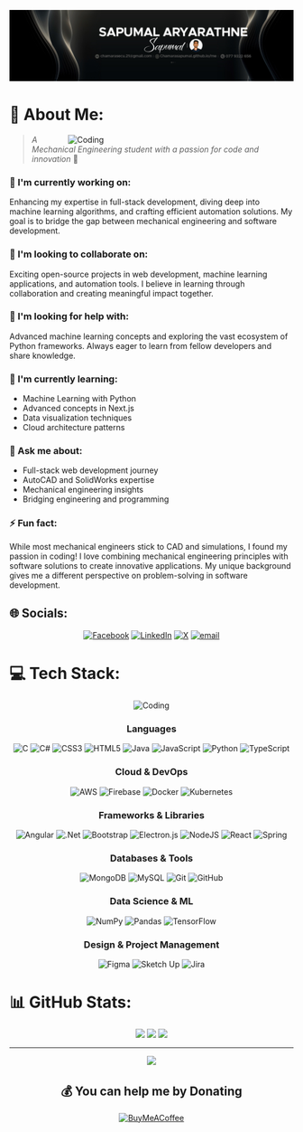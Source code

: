 <div align="center">
  
  ![Header](./banner.jpg)

</div>

# 💫 About Me:
<div align="left">

<img align="right" alt="Coding" width="400" src="https://user-images.githubusercontent.com/74038190/216644497-1951db19-8f3d-4e44-ac08-8e9d7e0d94a7.gif">

  > *A Mechanical Engineering student with a passion for code and innovation* 🚀

  ### 🔭 I'm currently working on:
  Enhancing my expertise in full-stack development, diving deep into machine learning algorithms, and crafting efficient automation solutions. My goal is to bridge the gap between mechanical engineering and software development.

  ### 👯 I'm looking to collaborate on:
  Exciting open-source projects in web development, machine learning applications, and automation tools. I believe in learning through collaboration and creating meaningful impact together.

  ### 🤝 I'm looking for help with:
  Advanced machine learning concepts and exploring the vast ecosystem of Python frameworks. Always eager to learn from fellow developers and share knowledge.

  ### 🌱 I'm currently learning:
  - Machine Learning with Python
  - Advanced concepts in Next.js
  - Data visualization techniques
  - Cloud architecture patterns

  ### 💬 Ask me about:
  - Full-stack web development journey
  - AutoCAD and SolidWorks expertise
  - Mechanical engineering insights
  - Bridging engineering and programming

  ### ⚡ Fun fact:
  While most mechanical engineers stick to CAD and simulations, I found my passion in coding! I love combining mechanical engineering principles with software solutions to create innovative applications. My unique background gives me a different perspective on problem-solving in software development.
</div>

## 🌐 Socials:
<div align="center">
  
[![Facebook](https://img.shields.io/badge/Facebook-%231877F2.svg?logo=Facebook&logoColor=white)](https://facebook.com/Sapumal%20Aryarathne) 
[![LinkedIn](https://img.shields.io/badge/LinkedIn-%230077B5.svg?logo=linkedin&logoColor=white)](https://linkedin.com/in/Sapumal%20Aryarathne) 
[![X](https://img.shields.io/badge/X-black.svg?logo=X&logoColor=white)](https://x.com/SapumalCham) 
[![email](https://img.shields.io/badge/Email-D14836?logo=gmail&logoColor=white)](mailto:chamarasecu.21@gmail.com)

</div>

# 💻 Tech Stack:
<div align="center">

<img align="center" alt="Coding" width="400" src="https://user-images.githubusercontent.com/74038190/218265814-3084a4ba-809c-4135-afc0-8685d0f634b3.gif">


### Languages
![C](https://img.shields.io/badge/c-%2300599C.svg?style=for-the-badge&logo=c&logoColor=white) 
![C#](https://img.shields.io/badge/c%23-%23239120.svg?style=for-the-badge&logo=csharp&logoColor=white) 
![CSS3](https://img.shields.io/badge/css3-%231572B6.svg?style=for-the-badge&logo=css3&logoColor=white) 
![HTML5](https://img.shields.io/badge/html5-%23E34F26.svg?style=for-the-badge&logo=html5&logoColor=white) 
![Java](https://img.shields.io/badge/java-%23ED8B00.svg?style=for-the-badge&logo=openjdk&logoColor=white) 
![JavaScript](https://img.shields.io/badge/javascript-%23323330.svg?style=for-the-badge&logo=javascript&logoColor=%23F7DF1E) 
![Python](https://img.shields.io/badge/python-3670A0?style=for-the-badge&logo=python&logoColor=ffdd54) 
![TypeScript](https://img.shields.io/badge/typescript-%23007ACC.svg?style=for-the-badge&logo=typescript&logoColor=white)

### Cloud & DevOps
![AWS](https://img.shields.io/badge/AWS-%23FF9900.svg?style=for-the-badge&logo=amazon-aws&logoColor=white) 
![Firebase](https://img.shields.io/badge/firebase-%23039BE5.svg?style=for-the-badge&logo=firebase) 
![Docker](https://img.shields.io/badge/docker-%230db7ed.svg?style=for-the-badge&logo=docker&logoColor=white) 
![Kubernetes](https://img.shields.io/badge/kubernetes-%23326ce5.svg?style=for-the-badge&logo=kubernetes&logoColor=white)

### Frameworks & Libraries
![Angular](https://img.shields.io/badge/angular-%23DD0031.svg?style=for-the-badge&logo=angular&logoColor=white) 
![.Net](https://img.shields.io/badge/.NET-5C2D91?style=for-the-badge&logo=.net&logoColor=white) 
![Bootstrap](https://img.shields.io/badge/bootstrap-%238511FA.svg?style=for-the-badge&logo=bootstrap&logoColor=white) 
![Electron.js](https://img.shields.io/badge/Electron-191970?style=for-the-badge&logo=Electron&logoColor=white) 
![NodeJS](https://img.shields.io/badge/node.js-6DA55F?style=for-the-badge&logo=node.js&logoColor=white) 
![React](https://img.shields.io/badge/react-%2320232a.svg?style=for-the-badge&logo=react&logoColor=%2361DAFB) 
![Spring](https://img.shields.io/badge/spring-%236DB33F.svg?style=for-the-badge&logo=spring&logoColor=white)

### Databases & Tools
![MongoDB](https://img.shields.io/badge/MongoDB-%234ea94b.svg?style=for-the-badge&logo=mongodb&logoColor=white) 
![MySQL](https://img.shields.io/badge/mysql-4479A1.svg?style=for-the-badge&logo=mysql&logoColor=white) 
![Git](https://img.shields.io/badge/git-%23F05033.svg?style=for-the-badge&logo=git&logoColor=white) 
![GitHub](https://img.shields.io/badge/github-%23121011.svg?style=for-the-badge&logo=github&logoColor=white)

### Data Science & ML
![NumPy](https://img.shields.io/badge/numpy-%23013243.svg?style=for-the-badge&logo=numpy&logoColor=white) 
![Pandas](https://img.shields.io/badge/pandas-%23150458.svg?style=for-the-badge&logo=pandas&logoColor=white) 
![TensorFlow](https://img.shields.io/badge/TensorFlow-%23FF6F00.svg?style=for-the-badge&logo=TensorFlow&logoColor=white)

### Design & Project Management
![Figma](https://img.shields.io/badge/figma-%23F24E1E.svg?style=for-the-badge&logo=figma&logoColor=white) 
![Sketch Up](https://img.shields.io/badge/SketchUp-005F9E?style=for-the-badge&logo=sketchup&logoColor=white)
![Jira](https://img.shields.io/badge/jira-%230A0FFF.svg?style=for-the-badge&logo=jira&logoColor=white)

</div>

# 📊 GitHub Stats:
<div align="center">
  
![](https://github-readme-stats.vercel.app/api?username=ChamaraSapumal&theme=gruvbox_light&hide_border=false&include_all_commits=true&count_private=true)
![](https://github-readme-streak-stats.herokuapp.com/?user=ChamaraSapumal&theme=gruvbox_light&hide_border=false)
![](https://github-readme-stats.vercel.app/api/top-langs/?username=ChamaraSapumal&theme=gruvbox_light&hide_border=false&include_all_commits=true&count_private=true&layout=compact)

</div>

---
<div align="center">
  
[![](https://visitcount.itsvg.in/api?id=ChamaraSapumal&icon=6&color=11)](https://visitcount.itsvg.in)

## 💰 You can help me by Donating
[![BuyMeACoffee](https://img.shields.io/badge/Buy%20Me%20a%20Coffee-ffdd00?style=for-the-badge&logo=buy-me-a-coffee&logoColor=black)](https://buymeacoffee.com/sapumalcham) 

</div>
